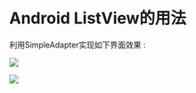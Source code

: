 # Android ListView的用法 

利用SimpleAdapter实现如下界面效果 :

![](https://i.loli.net/2018/04/02/5ac1961167dbf.jpg)



![](https://i.loli.net/2018/04/02/5ac1962ab9cd0.jpg)
